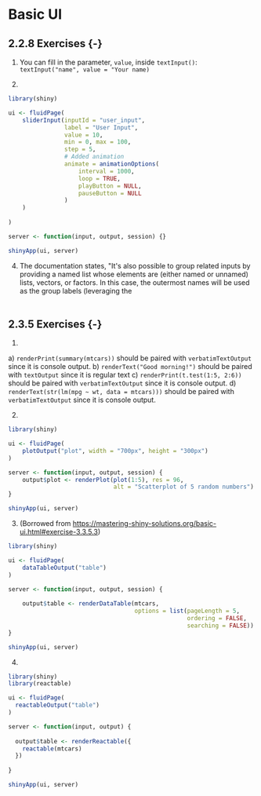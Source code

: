 # Basic UI



## 2.2.8 Exercises {-}

1. You can fill in the parameter, `value`, inside `textInput()`: `textInput("name", value = "Your name)`


3. 

```r
library(shiny)

ui <- fluidPage(
    sliderInput(inputId = "user_input",
                label = "User Input", 
                value = 10,
                min = 0, max = 100,
                step = 5,
                # Added animation
                animate = animationOptions(
                    interval = 1000,
                    loop = TRUE,
                    playButton = NULL,
                    pauseButton = NULL
                )
    )
    
)

server <- function(input, output, session) {}

shinyApp(ui, server)
```


4. The documentation states, "It's also possible to group related inputs by providing a named list whose elements are (either named or unnamed) lists, vectors, or factors. In this case, the outermost names will be used as the group labels (leveraging the  <optgroup> HTML tag) for the elements in the respective sublist. See the example section for a small demo of this feature."





## 2.3.5 Exercises {-}

1. 

a) `renderPrint(summary(mtcars))` should be paired with `verbatimTextOutput` since it is console output.
b) `renderText("Good morning!")` should be paired with `textOutput` since it is regular text
c) `renderPrint(t.test(1:5, 2:6))` should be paired with `verbatimTextOutput` since it is console output.
d) `renderText(str(lm(mpg ~ wt, data = mtcars)))` should be paired with `verbatimTextOutput` since it is console output.

2. 

```r
library(shiny)

ui <- fluidPage(
    plotOutput("plot", width = "700px", height = "300px")
)

server <- function(input, output, session) {
    output$plot <- renderPlot(plot(1:5), res = 96, 
                              alt = "Scatterplot of 5 random numbers")
}

shinyApp(ui, server)
```



3. (Borrowed from https://mastering-shiny-solutions.org/basic-ui.html#exercise-3.3.5.3)

```r
library(shiny)

ui <- fluidPage(
    dataTableOutput("table")
)

server <- function(input, output, session) {
  
    output$table <- renderDataTable(mtcars, 
                                    options = list(pageLength = 5,
                                                   ordering = FALSE, 
                                                   searching = FALSE))
}

shinyApp(ui, server)
```


4.

```r
library(shiny)
library(reactable)

ui <- fluidPage(
  reactableOutput("table")
)

server <- function(input, output) {
  
  output$table <- renderReactable({
    reactable(mtcars)
  })
  
}

shinyApp(ui, server)

```

